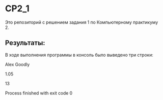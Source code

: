 # CP2_1
Это репозиторий с решением задания 1 по Компьютерному практикуму 2.

## Результаты:
В ходе выполнения программы в консоль было выведено три строки:

Alex Goodly

1.05

13

Process finished with exit code 0
